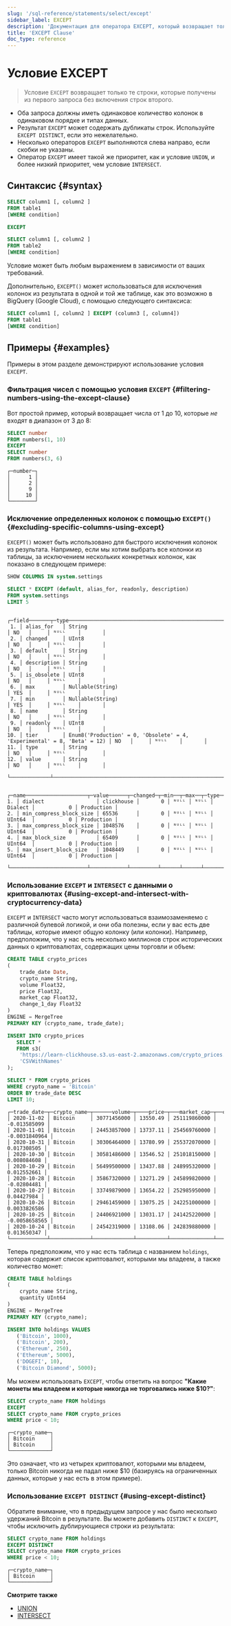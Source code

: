 ```yaml
---
slug: '/sql-reference/statements/select/except'
sidebar_label: EXCEPT
description: 'Документация для оператора EXCEPT, который возвращает только те строки,'
title: 'EXCEPT Clause'
doc_type: reference
---
```

# Условие EXCEPT

> Условие `EXCEPT` возвращает только те строки, которые получены из первого запроса без включения строк второго.

- Оба запроса должны иметь одинаковое количество колонок в одинаковом порядке и типах данных.
- Результат `EXCEPT` может содержать дубликаты строк. Используйте `EXCEPT DISTINCT`, если это нежелательно.
- Несколько операторов `EXCEPT` выполняются слева направо, если скобки не указаны.
- Оператор `EXCEPT` имеет такой же приоритет, как и условие `UNION`, и более низкий приоритет, чем условие `INTERSECT`.

## Синтаксис {#syntax}

```sql
SELECT column1 [, column2 ]
FROM table1
[WHERE condition]

EXCEPT

SELECT column1 [, column2 ]
FROM table2
[WHERE condition]
```
Условие может быть любым выражением в зависимости от ваших требований.

Дополнительно, `EXCEPT()` может использоваться для исключения колонок из результата в одной и той же таблице, как это возможно в BigQuery (Google Cloud), с помощью следующего синтаксиса:

```sql
SELECT column1 [, column2 ] EXCEPT (column3 [, column4]) 
FROM table1 
[WHERE condition]
```

## Примеры {#examples}

Примеры в этом разделе демонстрируют использование условия `EXCEPT`.

### Фильтрация чисел с помощью условия `EXCEPT` {#filtering-numbers-using-the-except-clause}

Вот простой пример, который возвращает числа от 1 до 10, которые _не_ входят в диапазон от 3 до 8:

```sql title="Query"
SELECT number
FROM numbers(1, 10)
EXCEPT
SELECT number
FROM numbers(3, 6)
```

```response title="Response"
┌─number─┐
│      1 │
│      2 │
│      9 │
│     10 │
└────────┘
```

### Исключение определенных колонок с помощью `EXCEPT()` {#excluding-specific-columns-using-except}

`EXCEPT()` может быть использовано для быстрого исключения колонок из результата. Например, если мы хотим выбрать все колонки из таблицы, за исключением нескольких конкретных колонок, как показано в следующем примере:

```sql title="Query"
SHOW COLUMNS IN system.settings

SELECT * EXCEPT (default, alias_for, readonly, description)
FROM system.settings
LIMIT 5
```

```response title="Response"
    ┌─field───────┬─type─────────────────────────────────────────────────────────────────────┬─null─┬─key─┬─default─┬─extra─┐
 1. │ alias_for   │ String                                                                   │ NO   │     │ ᴺᵁᴸᴸ    │       │
 2. │ changed     │ UInt8                                                                    │ NO   │     │ ᴺᵁᴸᴸ    │       │
 3. │ default     │ String                                                                   │ NO   │     │ ᴺᵁᴸᴸ    │       │
 4. │ description │ String                                                                   │ NO   │     │ ᴺᵁᴸᴸ    │       │
 5. │ is_obsolete │ UInt8                                                                    │ NO   │     │ ᴺᵁᴸᴸ    │       │
 6. │ max         │ Nullable(String)                                                         │ YES  │     │ ᴺᵁᴸᴸ    │       │
 7. │ min         │ Nullable(String)                                                         │ YES  │     │ ᴺᵁᴸᴸ    │       │
 8. │ name        │ String                                                                   │ NO   │     │ ᴺᵁᴸᴸ    │       │
 9. │ readonly    │ UInt8                                                                    │ NO   │     │ ᴺᵁᴸᴸ    │       │
10. │ tier        │ Enum8('Production' = 0, 'Obsolete' = 4, 'Experimental' = 8, 'Beta' = 12) │ NO   │     │ ᴺᵁᴸᴸ    │       │
11. │ type        │ String                                                                   │ NO   │     │ ᴺᵁᴸᴸ    │       │
12. │ value       │ String                                                                   │ NO   │     │ ᴺᵁᴸᴸ    │       │
    └─────────────┴──────────────────────────────────────────────────────────────────────────┴──────┴─────┴─────────┴───────┘

   ┌─name────────────────────┬─value──────┬─changed─┬─min──┬─max──┬─type────┬─is_obsolete─┬─tier───────┐
1. │ dialect                 │ clickhouse │       0 │ ᴺᵁᴸᴸ │ ᴺᵁᴸᴸ │ Dialect │           0 │ Production │
2. │ min_compress_block_size │ 65536      │       0 │ ᴺᵁᴸᴸ │ ᴺᵁᴸᴸ │ UInt64  │           0 │ Production │
3. │ max_compress_block_size │ 1048576    │       0 │ ᴺᵁᴸᴸ │ ᴺᵁᴸᴸ │ UInt64  │           0 │ Production │
4. │ max_block_size          │ 65409      │       0 │ ᴺᵁᴸᴸ │ ᴺᵁᴸᴸ │ UInt64  │           0 │ Production │
5. │ max_insert_block_size   │ 1048449    │       0 │ ᴺᵁᴸᴸ │ ᴺᵁᴸᴸ │ UInt64  │           0 │ Production │
   └─────────────────────────┴────────────┴─────────┴──────┴──────┴─────────┴─────────────┴────────────┘
```

### Использование `EXCEPT` и `INTERSECT` с данными о криптовалютах {#using-except-and-intersect-with-cryptocurrency-data}

`EXCEPT` и `INTERSECT` часто могут использоваться взаимозаменяемо с различной булевой логикой, и они оба полезны, если у вас есть две таблицы, которые имеют общую колонку (или колонки).
Например, предположим, что у нас есть несколько миллионов строк исторических данных о криптовалютах, содержащих цены торговли и объем:

```sql title="Query"
CREATE TABLE crypto_prices
(
    trade_date Date,
    crypto_name String,
    volume Float32,
    price Float32,
    market_cap Float32,
    change_1_day Float32
)
ENGINE = MergeTree
PRIMARY KEY (crypto_name, trade_date);

INSERT INTO crypto_prices
   SELECT *
   FROM s3(
    'https://learn-clickhouse.s3.us-east-2.amazonaws.com/crypto_prices.csv',
    'CSVWithNames'
);

SELECT * FROM crypto_prices
WHERE crypto_name = 'Bitcoin'
ORDER BY trade_date DESC
LIMIT 10;
```

```response title="Response"
┌─trade_date─┬─crypto_name─┬──────volume─┬────price─┬───market_cap─┬──change_1_day─┐
│ 2020-11-02 │ Bitcoin     │ 30771456000 │ 13550.49 │ 251119860000 │  -0.013585099 │
│ 2020-11-01 │ Bitcoin     │ 24453857000 │ 13737.11 │ 254569760000 │ -0.0031840964 │
│ 2020-10-31 │ Bitcoin     │ 30306464000 │ 13780.99 │ 255372070000 │   0.017308505 │
│ 2020-10-30 │ Bitcoin     │ 30581486000 │ 13546.52 │ 251018150000 │   0.008084608 │
│ 2020-10-29 │ Bitcoin     │ 56499500000 │ 13437.88 │ 248995320000 │   0.012552661 │
│ 2020-10-28 │ Bitcoin     │ 35867320000 │ 13271.29 │ 245899820000 │   -0.02804481 │
│ 2020-10-27 │ Bitcoin     │ 33749879000 │ 13654.22 │ 252985950000 │    0.04427984 │
│ 2020-10-26 │ Bitcoin     │ 29461459000 │ 13075.25 │ 242251000000 │  0.0033826586 │
│ 2020-10-25 │ Bitcoin     │ 24406921000 │ 13031.17 │ 241425220000 │ -0.0058658565 │
│ 2020-10-24 │ Bitcoin     │ 24542319000 │ 13108.06 │ 242839880000 │   0.013650347 │
└────────────┴─────────────┴─────────────┴──────────┴──────────────┴───────────────┘
```

Теперь предположим, что у нас есть таблица с названием `holdings`, которая содержит список криптовалют, которыми мы владеем, а также количество монет:

```sql
CREATE TABLE holdings
(
    crypto_name String,
    quantity UInt64
)
ENGINE = MergeTree
PRIMARY KEY (crypto_name);

INSERT INTO holdings VALUES
   ('Bitcoin', 1000),
   ('Bitcoin', 200),
   ('Ethereum', 250),
   ('Ethereum', 5000),
   ('DOGEFI', 10),
   ('Bitcoin Diamond', 5000);
```

Мы можем использовать `EXCEPT`, чтобы ответить на вопрос **"Какие монеты мы владеем и которые никогда не торговались ниже $10?"**:

```sql title="Query"
SELECT crypto_name FROM holdings
EXCEPT
SELECT crypto_name FROM crypto_prices
WHERE price < 10;
```

```response title="Response"
┌─crypto_name─┐
│ Bitcoin     │
│ Bitcoin     │
└─────────────┘
```

Это означает, что из четырех криптовалют, которыми мы владеем, только Bitcoin никогда не падал ниже $10 (базируясь на ограниченных данных, которые у нас есть в этом примере).

### Использование `EXCEPT DISTINCT` {#using-except-distinct}

Обратите внимание, что в предыдущем запросе у нас было несколько удержаний Bitcoin в результате. Вы можете добавить `DISTINCT` к `EXCEPT`, чтобы исключить дублирующиеся строки из результата:

```sql title="Query"
SELECT crypto_name FROM holdings
EXCEPT DISTINCT
SELECT crypto_name FROM crypto_prices
WHERE price < 10;
```

```response title="Response"
┌─crypto_name─┐
│ Bitcoin     │
└─────────────┘
```

**Смотрите также**

- [UNION](/sql-reference/statements/select/union)
- [INTERSECT](/sql-reference/statements/select/intersect)
